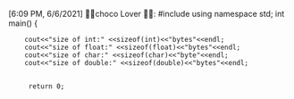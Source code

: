[6:09 PM, 6/6/2021] 🍫🍫choco Lover 🍫🍫: #include<iostream>
  using namespace std;
  int main()
  {
  
        cout<<"size of int:" <<sizeof(int)<<"bytes"<<endl;
        cout<<"size of float:" <<sizeof(float)<<"bytes"<<endl;
        cout<<"size of char:" <<sizeof(char)<<"byte"<<endl;
        cout<<"size of double:" <<sizeof(double)<<"bytes"<<endl;
        
  
         return 0;

